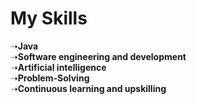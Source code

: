 # My Skills 

➝**Java**  
➝**Software engineering and development**  
➝**Artificial intelligence**  
➝**Problem-Solving**  
➝**Continuous learning and upskilling**  
